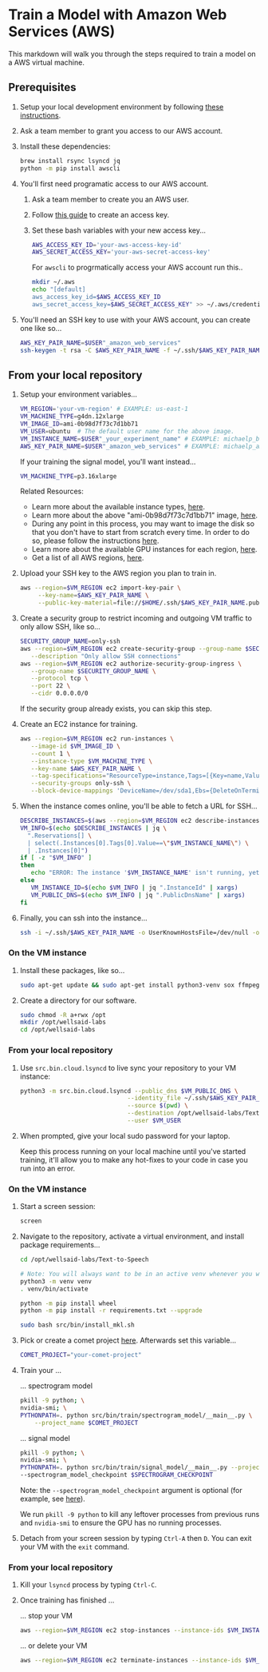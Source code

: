 # Train a Model with Amazon Web Services (AWS)

This markdown will walk you through the steps required to train a model on a AWS virtual
machine.

## Prerequisites

1. Setup your local development environment by following [these instructions](LOCAL_SETUP.md).

1. Ask a team member to grant you access to our AWS account.

1. Install these dependencies:

   ```bash
   brew install rsync lsyncd jq
   python -m pip install awscli
   ```

1. You'll first need programatic access to our AWS account.

   1. Ask a team member to create you an AWS user.

   1. Follow [this guide](https://docs.aws.amazon.com/IAM/latest/UserGuide/id_credentials_access-keys.html#Using_CreateAccessKey)
      to create an access key.

   1. Set these bash variables with your new access key...

      ```bash
      AWS_ACCESS_KEY_ID='your-aws-access-key-id'
      AWS_SECRET_ACCESS_KEY='your-aws-secret-access-key'
      ```

      For `awscli` to progrmatically access your AWS account run this..

      ```bash
      mkdir ~/.aws
      echo "[default]
      aws_access_key_id=$AWS_ACCESS_KEY_ID
      aws_secret_access_key=$AWS_SECRET_ACCESS_KEY" >> ~/.aws/credentials
      ```

1. You'll need an SSH key to use with your AWS account, you can create one like so...

   ```bash
   AWS_KEY_PAIR_NAME=$USER"_amazon_web_services"
   ssh-keygen -t rsa -C $AWS_KEY_PAIR_NAME -f ~/.ssh/$AWS_KEY_PAIR_NAME -N ""
   ```

## From your local repository

1. Setup your environment variables...

   ```bash
   VM_REGION='your-vm-region' # EXAMPLE: us-east-1
   VM_MACHINE_TYPE=g4dn.12xlarge
   VM_IMAGE_ID=ami-0b98d7f73c7d1bb71
   VM_USER=ubuntu  # The default user name for the above image.
   VM_INSTANCE_NAME=$USER"_your_experiment_name" # EXAMPLE: michaelp_baseline
   AWS_KEY_PAIR_NAME=$USER"_amazon_web_services" # EXAMPLE: michaelp_amazon_web_services
   ```

   If your training the signal model, you'll want instead...

   ```bash
   VM_MACHINE_TYPE=p3.16xlarge
   ```

   Related Resources:

   - Learn more about the available instance types, [here](https://aws.amazon.com/ec2/instance-types/).
   - Learn more about the above "ami-0b98d7f73c7d1bb71" image, [here](https://aws.amazon.com/marketplace/pp/Amazon-Web-Services-AWS-Deep-Learning-Base-AMI-Ubu/B07Y3VDBNS).
   - During any point in this process, you may want to image the disk so that you don't have to start
     from scratch every time. In order to do so, please follow the instructions
     [here](https://docs.aws.amazon.com/cli/latest/reference/ec2/create-image.html).
   - Learn more about the available GPU instances for each region,
     [here](https://aws.amazon.com/ec2/pricing/on-demand/).
   - Get a list of all AWS regions, [here](https://docs.aws.amazon.com/AmazonRDS/latest/UserGuide/Concepts.RegionsAndAvailabilityZones.html).

1. Upload your SSH key to the AWS region you plan to train in.

   ```bash
   aws --region=$VM_REGION ec2 import-key-pair \
        --key-name=$AWS_KEY_PAIR_NAME \
        --public-key-material=file://$HOME/.ssh/$AWS_KEY_PAIR_NAME.pub
   ```

1. Create a security group to restrict incoming and outgoing VM traffic to only allow SSH, like
   so...

   ```bash
   SECURITY_GROUP_NAME=only-ssh
   aws --region=$VM_REGION ec2 create-security-group --group-name $SECURITY_GROUP_NAME \
      --description "Only allow SSH connections"
   aws --region=$VM_REGION ec2 authorize-security-group-ingress \
      --group-name $SECURITY_GROUP_NAME \
      --protocol tcp \
      --port 22 \
      --cidr 0.0.0.0/0
   ```

   If the security group already exists, you can skip this step.

1. Create an EC2 instance for training.

   ```bash
   aws --region=$VM_REGION ec2 run-instances \
      --image-id $VM_IMAGE_ID \
      --count 1 \
      --instance-type $VM_MACHINE_TYPE \
      --key-name $AWS_KEY_PAIR_NAME \
      --tag-specifications="ResourceType=instance,Tags=[{Key=name,Value=$VM_INSTANCE_NAME}]" \
      --security-groups only-ssh \
      --block-device-mappings 'DeviceName=/dev/sda1,Ebs={DeleteOnTermination=true,VolumeSize=512,VolumeType=gp2}'
   ```

1. When the instance comes online, you'll be able to fetch a URL for SSH...

   ```bash
   DESCRIBE_INSTANCES=$(aws --region=$VM_REGION ec2 describe-instances)
   VM_INFO=$(echo $DESCRIBE_INSTANCES | jq \
     ".Reservations[] \
     | select(.Instances[0].Tags[0].Value==\"$VM_INSTANCE_NAME\") \
     | .Instances[0]")
   if [ -z "$VM_INFO" ]
   then
      echo "ERROR: The instance '$VM_INSTANCE_NAME' isn't running, yet."
   else
      VM_INSTANCE_ID=$(echo $VM_INFO | jq ".InstanceId" | xargs)
      VM_PUBLIC_DNS=$(echo $VM_INFO | jq ".PublicDnsName" | xargs)
   fi
   ```

1. Finally, you can ssh into the instance...

   ```bash
   ssh -i ~/.ssh/$AWS_KEY_PAIR_NAME -o UserKnownHostsFile=/dev/null -o StrictHostKeyChecking=no $VM_USER@$VM_PUBLIC_DNS
   ```

### On the VM instance

1. Install these packages, like so...

   ```bash
   sudo apt-get update && sudo apt-get install python3-venv sox ffmpeg ninja-build -y
   ```

1. Create a directory for our software.

   ```bash
   sudo chmod -R a+rwx /opt
   mkdir /opt/wellsaid-labs
   cd /opt/wellsaid-labs
   ```

### From your local repository

1. Use `src.bin.cloud.lsyncd` to live sync your repository to your VM instance:

   ```bash
   python3 -m src.bin.cloud.lsyncd --public_dns $VM_PUBLIC_DNS \
                                 --identity_file ~/.ssh/$AWS_KEY_PAIR_NAME \
                                 --source $(pwd) \
                                 --destination /opt/wellsaid-labs/Text-to-Speech \
                                 --user $VM_USER
   ```

1. When prompted, give your local sudo password for your laptop.

   Keep this process running on your local machine until you've started training, it'll
   allow you to make any hot-fixes to your code in case you run into an error.

### On the VM instance

1. Start a screen session:

   ```bash
   screen
   ```

1. Navigate to the repository, activate a virtual environment, and install package requirements...

   ```bash
   cd /opt/wellsaid-labs/Text-to-Speech

   # Note: You will always want to be in an active venv whenever you want to work with python.
   python3 -m venv venv
   . venv/bin/activate

   python -m pip install wheel
   python -m pip install -r requirements.txt --upgrade

   sudo bash src/bin/install_mkl.sh
   ```

1. Pick or create a comet project [here](https://www.comet.ml/wellsaid-labs). Afterwards set
   this variable...

   ```bash
   COMET_PROJECT="your-comet-project"
   ```

1. Train your ...

   ... spectrogram model

   ```bash
   pkill -9 python; \
   nvidia-smi; \
   PYTHONPATH=. python src/bin/train/spectrogram_model/__main__.py \
       --project_name $COMET_PROJECT
   ```

   ... signal model

   ```bash
   pkill -9 python; \
   nvidia-smi; \
   PYTHONPATH=. python src/bin/train/signal_model/__main__.py --project_name $COMET_PROJECT \
   --spectrogram_model_checkpoint $SPECTROGRAM_CHECKPOINT
   ```

   Note: the `--spectrogram_model_checkpoint` argument is optional
   (for example, see [here](TRAIN_TTS_MODEL_GCP.md#on-the-vm-instance)).

   We run `pkill -9 python` to kill any leftover processes from previous runs and `nvidia-smi`
   to ensure the GPU has no running processes.

1. Detach from your screen session by typing `Ctrl-A` then `D`. You can exit your VM with the
   `exit` command.

### From your local repository

1. Kill your `lsyncd` process by typing `Ctrl-C`.

1. Once training has finished ...

   ... stop your VM

   ```bash
   aws --region=$VM_REGION ec2 stop-instances --instance-ids $VM_INSTANCE_ID
   ```

   ... or delete your VM

   ```bash
   aws --region=$VM_REGION ec2 terminate-instances --instance-ids $VM_INSTANCE_ID
   ```
